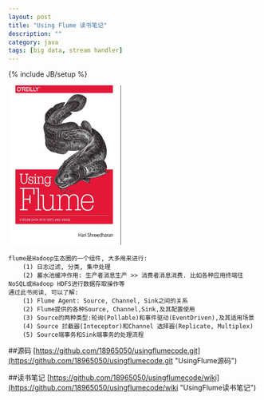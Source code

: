 ```yaml
---
layout: post
title: "Using Flume 读书笔记"
description: ""
category: java
tags: [big data, stream handler]
---
```

{% include JB/setup %}

![Using-Flume](/assets/attachment/img/using-flume.png)

    flume是Hadoop生态圈的一个组件, 大多用来进行:
        (1) 日志过滤, 分类, 集中处理
        (2) 蓄水池缓冲作用: 生产者消息生产 >> 消费者消息消费. 比如各种应用终端往NoSQL或Hadoop HDFS进行数据存取操作等
    通过此书阅读, 可以了解:
        (1) Flume Agent: Source, Channel, Sink之间的关系
        (2) Flume提供的各种Source, Channel,Sink,及其配置使用
        (3) Source的两种类型:轮询(Pollable)和事件驱动(EventDriven),及其适用场景
        (4) Source 拦截器(Inteceptor)和Channel 选择器(Replicate, Multiplex)
        (5) Source端事务和Sink端事务的处理流程
        
##源码
[https://github.com/18965050/usingflumecode.git](https://github.com/18965050/usingflumecode.git "UsingFlume源码")

    
##读书笔记
[https://github.com/18965050/usingflumecode/wiki](https://github.com/18965050/usingflumecode/wiki "UsingFlume读书笔记")   